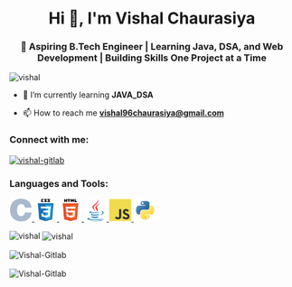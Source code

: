<h1 align="center">Hi 👋, I'm Vishal Chaurasiya</h1>
<h3 align="center">🚀 Aspiring B.Tech Engineer | Learning Java, DSA, and Web Development | Building Skills One Project at a Time</h3>

<p align="left"> <img src="https://komarev.com/ghpvc/?username=vishal&label=Profile%20views&color=0e75b6&style=flat" alt="vishal" /> </p>

- 🌱 I’m currently learning **JAVA_DSA**

- 📫 How to reach me **vishal96chaurasiya@gmail.com**

<h3 align="left">Connect with me:</h3>
<p align="left">
<a href="https://dev.to/vishal-gitlab" target="blank"><img align="center" src="https://raw.githubusercontent.com/rahuldkjain/github-profile-readme-generator/master/src/images/icons/Social/devto.svg" alt="vishal-gitlab" height="30" width="40" /></a>
</p>

<h3 align="left">Languages and Tools:</h3>
<p align="left"> <a href="https://www.cprogramming.com/" target="_blank" rel="noreferrer"> <img src="https://raw.githubusercontent.com/devicons/devicon/master/icons/c/c-original.svg" alt="c" width="40" height="40"/> </a> <a href="https://www.w3schools.com/css/" target="_blank" rel="noreferrer"> <img src="https://raw.githubusercontent.com/devicons/devicon/master/icons/css3/css3-original-wordmark.svg" alt="css3" width="40" height="40"/> </a> <a href="https://www.w3.org/html/" target="_blank" rel="noreferrer"> <img src="https://raw.githubusercontent.com/devicons/devicon/master/icons/html5/html5-original-wordmark.svg" alt="html5" width="40" height="40"/> </a> <a href="https://www.java.com" target="_blank" rel="noreferrer"> <img src="https://raw.githubusercontent.com/devicons/devicon/master/icons/java/java-original.svg" alt="java" width="40" height="40"/> </a> <a href="https://developer.mozilla.org/en-US/docs/Web/JavaScript" target="_blank" rel="noreferrer"> <img src="https://raw.githubusercontent.com/devicons/devicon/master/icons/javascript/javascript-original.svg" alt="javascript" width="40" height="40"/> </a> <a href="https://www.python.org" target="_blank" rel="noreferrer"> <img src="https://raw.githubusercontent.com/devicons/devicon/master/icons/python/python-original.svg" alt="python" width="40" height="40"/> </a> </p>

<p><img align="left" src="https://github-readme-stats.vercel.app/api/top-langs?username=vishal&show_icons=true&locale=en&layout=compact" alt="vishal" /></p>

<p>&nbsp;<img align="center" src="https://github-readme-stats.vercel.app/api?username=vishal&show_icons=true&locale=en" alt="vishal" /></p>

<p><img align="center" src="https://github-readme-stats.vercel.app/api/top-langs?username=Vishal-Gitlab&show_icons=true&locale=en&layout=compact" alt="Vishal-Gitlab" /></p>

<p><img align="center" src="https://github-readme-streak-stats.herokuapp.com/?user=vihal-gitlab&" alt="Vishal-Gitlab" /></p>
